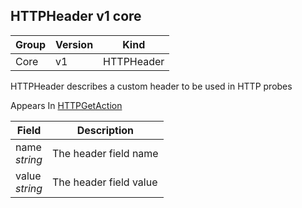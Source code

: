 ## HTTPHeader v1 core

Group        | Version     | Kind
------------ | ---------- | -----------
Core | v1 | HTTPHeader



HTTPHeader describes a custom header to be used in HTTP probes

<aside class="notice">
Appears In  <a href="#httpgetaction-v1">HTTPGetAction</a> </aside>

Field        | Description
------------ | -----------
name <br /> *string*  | The header field name
value <br /> *string*  | The header field value

